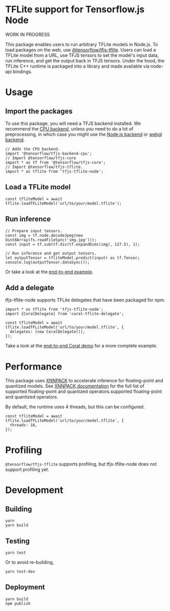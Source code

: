 # TFLite support for Tensorflow.js Node
WORK IN PROGRESS

This package enables users to run arbitrary TFLite models in Node.js. To load packages on the web, use [@tensorflow/tfjs-tflite](https://github.com/tensorflow/tfjs/tree/master/tfjs-tflite). Users can load a TFLite model from a URL, use TFJS tensors to set the model's input data, run inference, and get the output back in TFJS tensors. Under the hood, the TFLite C++ runtime is packaged into a library and made available via node-api bindings. 

# Usage
## Import the packages
To use this package, you will need a TFJS backend installed. We recommend the [CPU backend](https://github.com/tensorflow/tfjs/tree/master/tfjs-backend-cpu), unless you need to do a lot of preprocessing, in which case you might use the [Node.js backend](https://github.com/tensorflow/tfjs/tree/master/tfjs-node) or [webgl backend](https://github.com/tensorflow/tfjs/tree/master/tfjs-backend-webgl).

```
// Adds the CPU backend.
import '@tensorflow/tfjs-backend-cpu';
// Import @tensorflow/tfjs-core
import * as tf from '@tensorflow/tfjs-core';
// Import @tensorflow/tfjs-tflite.
import * as tflite from 'tfjs-tflite-node';
```

## Load a TFLite model
```
const tfliteModel = await tflite.loadTFLiteModel('url/to/your/model.tflite');
```

## Run inference
```
// Prepare input tensors.
const img = tf.node.decodeJpeg(new Uint8Array(fs.readFileSync('img.jpg')));
const input = tf.sub(tf.div(tf.expandDims(img), 127.5), 1);

// Run inference and get output tensors.
let outputTensor = tfliteModel.predict(input) as tf.Tensor;
console.log(outputTensor.dataSync());
```
Or take a look at the [end-to-end example](https://github.com/tensorflow/sig-tfjs/tree/main/tfjs-tflite-node-codelab/cpu_inference_working).

## Add a delegate
tfjs-tflite-node supports TFLite delegates that have been packaged for npm.

```
import * as tflite from 'tfjs-tflite-node';
import {CoralDelegate} from 'coral-tflite-delegate';

const tfliteModel = await tflite.loadTFLiteModel('url/to/your/model.tflite', {
  delegates: [new CoralDelegate()],
});
```
Take a look at the [end-to-end Coral demo](https://github.com/tensorflow/sig-tfjs/tree/main/tfjs-tflite-node-codelab/coral_inference_working) for a more complete example.

# Performance
This package uses [XNNPACK](https://github.com/google/XNNPACK) to accelerate inference for floating-point and quantized models. See [XNNPACK documentation](https://github.com/tensorflow/tensorflow/blob/master/tensorflow/lite/delegates/xnnpack/README.md#limitations-and-supported-operators) for the full list of supported floating-point and quantized operators.supported floating-point and quantized operators.

By default, the runtime uses 4 threads, but this can be configured.
```
const tfliteModel = await tflite.loadTFLiteModel('url/to/your/model.tflite', {
  threads: 16,
});
```

# Profiling
`@tensorflow/tfjs-tflite` supports profiling, but tfjs-tflite-node does not support profiling yet.

# Development
## Building
```
yarn
yarn build
```
## Testing
```
yarn test
```
Or to avoid re-building,
```
yarn test-dev
```
## Deployment
```
yarn build
npm publish
```
